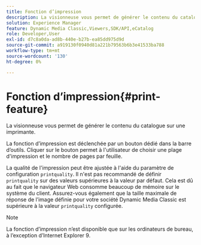 ```yaml
---
title: Fonction d’impression
description: La visionneuse vous permet de générer le contenu du catalogue sur une imprimante.
solution: Experience Manager
feature: Dynamic Media Classic,Viewers,SDK/API,eCatalog
role: Developer,User
exl-id: d7c8a0da-ad8b-440e-b27b-ea85dd975d9d
source-git-commit: a919130f0940d81a221b79563b6b3e41533ba788
workflow-type: tm+mt
source-wordcount: '130'
ht-degree: 0%

---
```


# Fonction d’impression{#print-feature}

La visionneuse vous permet de générer le contenu du catalogue sur une imprimante.

La fonction d’impression est déclenchée par un bouton dédié dans la barre d’outils. Cliquer sur le bouton permet à l&#39;utilisateur de choisir une plage d&#39;impression et le nombre de pages par feuille.

La qualité de l&#39;impression peut être ajustée à l&#39;aide du paramètre de configuration `printquality`. Il n&#39;est pas recommandé de définir `printquality` sur des valeurs supérieures à la valeur par défaut. Cela est dû au fait que le navigateur Web consomme beaucoup de mémoire sur le système du client. Assurez-vous également que la taille maximale de réponse de l’image définie pour votre société Dynamic Media Classic est supérieure à la valeur `printquality` configurée.

>[!NOTE]
>
>La fonction d’impression n’est disponible que sur les ordinateurs de bureau, à l’exception d’Internet Explorer 9.
